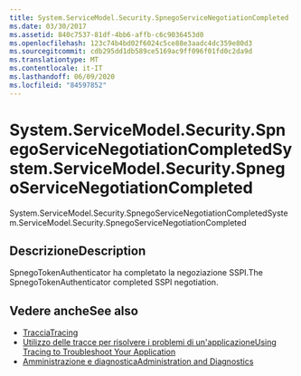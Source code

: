 ```yaml
---
title: System.ServiceModel.Security.SpnegoServiceNegotiationCompleted
ms.date: 03/30/2017
ms.assetid: 840c7537-81df-4bb6-affb-c6c9036453d0
ms.openlocfilehash: 123c74b4bd02f6024c5ce88e3aadc4dc359e80d3
ms.sourcegitcommit: cdb295dd1db589ce5169ac9ff096f01fd0c2da9d
ms.translationtype: MT
ms.contentlocale: it-IT
ms.lasthandoff: 06/09/2020
ms.locfileid: "84597852"
---
```

# <a name="systemservicemodelsecurityspnegoservicenegotiationcompleted"></a><span data-ttu-id="92f2a-102">System.ServiceModel.Security.SpnegoServiceNegotiationCompleted</span><span class="sxs-lookup"><span data-stu-id="92f2a-102">System.ServiceModel.Security.SpnegoServiceNegotiationCompleted</span></span>
<span data-ttu-id="92f2a-103">System.ServiceModel.Security.SpnegoServiceNegotiationCompleted</span><span class="sxs-lookup"><span data-stu-id="92f2a-103">System.ServiceModel.Security.SpnegoServiceNegotiationCompleted</span></span>  
  
## <a name="description"></a><span data-ttu-id="92f2a-104">Descrizione</span><span class="sxs-lookup"><span data-stu-id="92f2a-104">Description</span></span>  
 <span data-ttu-id="92f2a-105">SpnegoTokenAuthenticator ha completato la negoziazione SSPI.</span><span class="sxs-lookup"><span data-stu-id="92f2a-105">The SpnegoTokenAuthenticator completed SSPI negotiation.</span></span>  
  
## <a name="see-also"></a><span data-ttu-id="92f2a-106">Vedere anche</span><span class="sxs-lookup"><span data-stu-id="92f2a-106">See also</span></span>

- [<span data-ttu-id="92f2a-107">Traccia</span><span class="sxs-lookup"><span data-stu-id="92f2a-107">Tracing</span></span>](index.md)
- [<span data-ttu-id="92f2a-108">Utilizzo delle tracce per risolvere i problemi di un'applicazione</span><span class="sxs-lookup"><span data-stu-id="92f2a-108">Using Tracing to Troubleshoot Your Application</span></span>](using-tracing-to-troubleshoot-your-application.md)
- [<span data-ttu-id="92f2a-109">Amministrazione e diagnostica</span><span class="sxs-lookup"><span data-stu-id="92f2a-109">Administration and Diagnostics</span></span>](../index.md)
